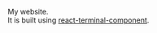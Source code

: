 My website.  
It is built using [react-terminal-component](https://github.com/rohanchandra/react-terminal-component).
